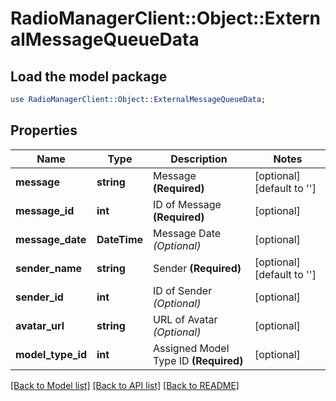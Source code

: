 # RadioManagerClient::Object::ExternalMessageQueueData

## Load the model package
```perl
use RadioManagerClient::Object::ExternalMessageQueueData;
```

## Properties
Name | Type | Description | Notes
------------ | ------------- | ------------- | -------------
**message** | **string** | Message **(Required)** | [optional] [default to &#39;&#39;]
**message_id** | **int** | ID of Message **(Required)** | [optional] 
**message_date** | **DateTime** | Message Date *(Optional)* | [optional] 
**sender_name** | **string** | Sender **(Required)** | [optional] [default to &#39;&#39;]
**sender_id** | **int** | ID of Sender *(Optional)* | [optional] 
**avatar_url** | **string** | URL of Avatar *(Optional)* | [optional] 
**model_type_id** | **int** | Assigned Model Type ID **(Required)** | [optional] 

[[Back to Model list]](../README.md#documentation-for-models) [[Back to API list]](../README.md#documentation-for-api-endpoints) [[Back to README]](../README.md)



